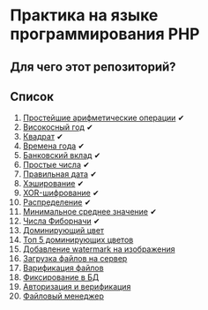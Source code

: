 # Практика на языке программирования PHP

## Для чего этот репозиторий?

## Список
1. [Простейшие арифметические операции](./simple-arithmetics) ✔
2. [Високосный год](./leap-year) ✔
3. [Квадрат](./square) ✔
4. [Времена года](./seasons-of-the-year) ✔
5. [Банковский вклад](./bank-deposit) ✔
6. [Простые числа](./prime-numbers) ✔
7. [Правильная дата](./right-date) ✔
8. [Хэширование](./hash) ✔
9. [XOR-шифрование](./xor) ✔
10. [Распределение](./distribution) ✔
11. [Минимальное среднее значение](./avarage-min-max) ✔
12. [Числа Фиборначи](./fibonachi) ✔
13. [Доминирующий цвет](./dominant-color)
14. [Топ 5 доминирующих цветов](./top-5-colors)
15. [Добавление watermark на изображения](./watermark)
16. [Загрузка файлов на сервер](./upload-file)
17. [Варификация файлов](./verify-files)
18. [Фиксирование в БД](./database-worker)
19. [Авторизация и верификация](./authorization-verification)
20. [Файловый менеджер](./file-manager)